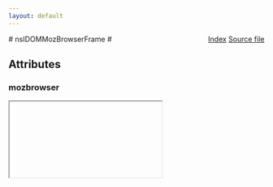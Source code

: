 ```yaml
---
layout: default
---
```

<div class='links' style='float:right'><a href="../index.html">Index</a>
<a href="http://dxr.mozilla.org/mozilla-central/source/dom/interfaces/html/nsIDOMMozBrowserFrame.idl">Source file</a>
</div>
# nsIDOMMozBrowserFrame #

## Attributes ##

### mozbrowser ###
  
<iframe> element may have the mozbrowser attribute.  
  
The mozbrowser attribute has no effect unless the <iframe> element is  
contained in a document privileged to create browser frames.  
  
An <iframe> element in a privileged document with the mozbrowser attribute  
emits a variety of events when various things happen inside the frame.  
  
This will be documented eventually, but for more information at the moment,  
see dom/browser-element/BrowserElement{Child,Parent}.js.  
  
  
